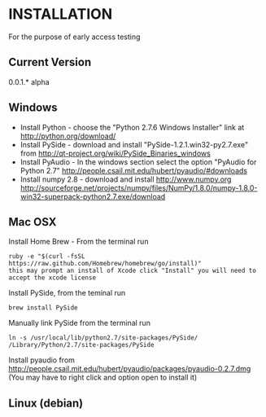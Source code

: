 INSTALLATION 
==============

For the purpose of early access testing


Current Version
---------------
0.0.1.* alpha


Windows
---------------

* Install Python - choose the "Python 2.7.6 Windows Installer" link at http://python.org/download/
* Install PySide - download and install "PySide-1.2.1.win32-py2.7.exe" from  http://qt-project.org/wiki/PySide_Binaries_windows
* Install PyAudio - In the windows section select the option "PyAudio for Python 2.7" http://people.csail.mit.edu/hubert/pyaudio/#downloads
* Install numpy 2.8 - download and install http://www.numpy.org http://sourceforge.net/projects/numpy/files/NumPy/1.8.0/numpy-1.8.0-win32-superpack-python2.7.exe/download


Mac OSX
--------------

Install Home Brew - From the terminal run

    ruby -e "$(curl -fsSL https://raw.github.com/Homebrew/homebrew/go/install)"
    this may prompt an install of Xcode click "Install" you will need to accept the xcode license

Install PySide,  from the teminal run

    brew install PySide

Manually link PySide from the terminal run
    
    ln -s /usr/local/lib/python2.7/site-packages/PySide/ /Library/Python/2.7/site-packages/PySide

Install pyaudio from http://people.csail.mit.edu/hubert/pyaudio/packages/pyaudio-0.2.7.dmg (You may have to right click and option open to install it)




Linux (debian)
---------------

